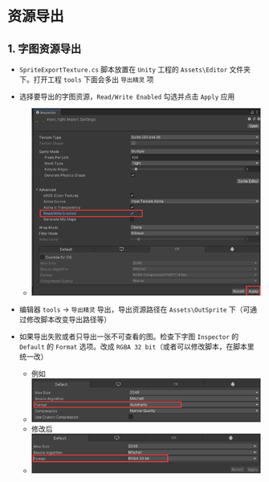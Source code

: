 # 资源导出

## 1. 字图资源导出

- `SpriteExportTexture.cs` 脚本放置在 `Unity` 工程的 `Assets\Editor` 文件夹下。打开工程 `tools` 下面会多出 `导出精灵` 项

- 选择要导出的字图资源，`Read/Write Enabled` 勾选并点击 `Apply` 应用
  - ![图解](./img/1.png)

- 编辑器 `tools` -> `导出精灵` 导出，导出资源路径在 `Assets\OutSprite` 下（可通过修改脚本改变导出路径等）

- 如果导出失败或者只导出一张不可查看的图。检查下字图 `Inspector` 的 `Default` 的 `Format` 选项。改成 `RGBA 32 bit`（或者可以修改脚本，在脚本里统一改）
  - 例如
  - ![图解](./img/2.png)
  - 修改后
  - ![图解](./img/3.png)